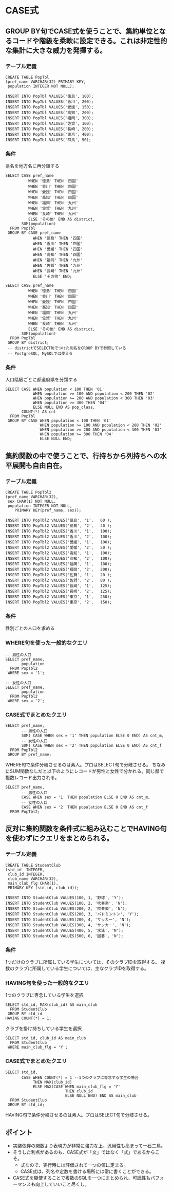 # CASE式

## GROUP BY句でCASE式を使うことで、集約単位となるコードや階級を柔軟に設定できる。これは非定性的な集計に大きな威力を発揮する。

### テーブル定義
```
CREATE TABLE PopTbl
(pref_name VARCHAR(32) PRIMARY KEY,
 population INTEGER NOT NULL);

INSERT INTO PopTbl VALUES('徳島', 100);
INSERT INTO PopTbl VALUES('香川', 200);
INSERT INTO PopTbl VALUES('愛媛', 150);
INSERT INTO PopTbl VALUES('高知', 200);
INSERT INTO PopTbl VALUES('福岡', 300);
INSERT INTO PopTbl VALUES('佐賀', 100);
INSERT INTO PopTbl VALUES('長崎', 200);
INSERT INTO PopTbl VALUES('東京', 400);
INSERT INTO PopTbl VALUES('群馬', 50);
```

### 条件
県名を地方名に再分類する

```
SELECT CASE pref_name
          WHEN '徳島' THEN '四国'
          WHEN '香川' THEN '四国'
          WHEN '愛媛' THEN '四国'
          WHEN '高知' THEN '四国'
          WHEN '福岡' THEN '九州'
          WHEN '佐賀' THEN '九州'
          WHEN '長崎' THEN '九州'
          ELSE 'その他' END AS district,
       SUM(population)
  FROM PopTbl
 GROUP BY CASE pref_name
            WHEN '徳島' THEN '四国'
            WHEN '香川' THEN '四国'
            WHEN '愛媛' THEN '四国'
            WHEN '高知' THEN '四国'
            WHEN '福岡' THEN '九州'
            WHEN '佐賀' THEN '九州'
            WHEN '長崎' THEN '九州'
            ELSE 'その他' END;
```

```
SELECT CASE pref_name
          WHEN '徳島' THEN '四国'
          WHEN '香川' THEN '四国'
          WHEN '愛媛' THEN '四国'
          WHEN '高知' THEN '四国'
          WHEN '福岡' THEN '九州'
          WHEN '佐賀' THEN '九州'
          WHEN '長崎' THEN '九州'
          ELSE 'その他' END AS district,
       SUM(population)
  FROM PopTbl
 GROUP BY district;
 -- districtでSELECT句でつけた別名をGROUP BYで参照している
 -- PostgreSQL, MySQLでは使える
```

### 条件
人口階級ごとに都道府県を分類する

```
SELECT CASE WHEN population < 100 THEN '01'
            WHEN population >= 100 AND population < 200 THEN '02'
            WHEN population >= 200 AND population < 300 THEN '03'
            WHEN population >= 300 THEN '04'
            ELSE NULL END AS pop_class,
       COUNT(*) AS cnt
  FROM PopTbl
 GROUP BY CASE WHEN population < 100 THEN '01'
               WHEN population >= 100 AND population < 200 THEN '02'
               WHEN population >= 200 AND population < 300 THEN '03'
               WHEN population >= 300 THEN '04'
               ELSE NULL END;
```

## 集約関数の中で使うことで、行持ちから列持ちへの水平展開も自由自在。

### テーブル定義
```
CREATE TABLE PopTbl2
(pref_name VARCHAR(32),
 sex CHAR(1) NOT NULL,
 population INTEGER NOT NULL,
    PRIMARY KEY(pref_name, sex));

INSERT INTO PopTbl2 VALUES('徳島', '1',	60 );
INSERT INTO PopTbl2 VALUES('徳島', '2',	40 );
INSERT INTO PopTbl2 VALUES('香川', '1',	100);
INSERT INTO PopTbl2 VALUES('香川', '2',	100);
INSERT INTO PopTbl2 VALUES('愛媛', '1',	100);
INSERT INTO PopTbl2 VALUES('愛媛', '2',	50 );
INSERT INTO PopTbl2 VALUES('高知', '1',	100);
INSERT INTO PopTbl2 VALUES('高知', '2',	100);
INSERT INTO PopTbl2 VALUES('福岡', '1',	100);
INSERT INTO PopTbl2 VALUES('福岡', '2',	200);
INSERT INTO PopTbl2 VALUES('佐賀', '1',	20 );
INSERT INTO PopTbl2 VALUES('佐賀', '2',	80 );
INSERT INTO PopTbl2 VALUES('長崎', '1',	125);
INSERT INTO PopTbl2 VALUES('長崎', '2',	125);
INSERT INTO PopTbl2 VALUES('東京', '1',	250);
INSERT INTO PopTbl2 VALUES('東京', '2',	150);
```

### 条件
性別ごとの人口を求める

### WHERE句を使った一般的なクエリ
```
-- 男性の人口
SELECT pref_name,
       population
  FROM PopTbl2
 WHERE sex = '1';
```

```
-- 女性の人口
SELECT pref_name,
       population
  FROM PopTbl2
 WHERE sex = '2';
```

### CASE式でまとめたクエリ
```
SELECT pref_name,
       -- 男性の人口
       SUM( CASE WHEN sex = '1' THEN population ELSE 0 END) AS cnt_m,
       -- 女性の人口
       SUM( CASE WHEN sex = '2' THEN population ELSE 0 END) AS cnt_f
  FROM PopTbl2
 GROUP BY pref_name;
```
WHERE句で条件分岐させるのは素人。プロはSELECT句で分岐させる。
ちなみにSUM関数なしだと以下のようにレコードが男性と女性で分かれる。同じ県で複数レコード出力される。
```
SELECT pref_name,
       -- 男性の人口
       CASE WHEN sex = '1' THEN population ELSE 0 END AS cnt_m,
       -- 女性の人口
       CASE WHEN sex = '2' THEN population ELSE 0 END AS cnt_f
  FROM PopTbl2;
```

## 反対に集約関数を条件式に組み込むことでHAVING句を使わずにクエリをまとめられる。

### テーブル定義
```
CREATE TABLE StudentClub
(std_id  INTEGER,
 club_id INTEGER,
 club_name VARCHAR(32),
 main_club_flg CHAR(1),
 PRIMARY KEY (std_id, club_id));

INSERT INTO StudentClub VALUES(100, 1, '野球', 'Y');
INSERT INTO StudentClub VALUES(100, 2, '吹奏楽', 'N');
INSERT INTO StudentClub VALUES(200, 2, '吹奏楽', 'N');
INSERT INTO StudentClub VALUES(200, 3, 'バドミントン', 'Y');
INSERT INTO StudentClub VALUES(200, 4, 'サッカー', 'N');
INSERT INTO StudentClub VALUES(300, 4, 'サッカー', 'N');
INSERT INTO StudentClub VALUES(400, 5, '水泳', 'N');
INSERT INTO StudentClub VALUES(500, 6, '囲碁', 'N');
```

### 条件
1つだけのクラブに所属している学生については、そのクラブIDを取得する。
複数のクラブに所属している学生については、主なクラブIDを取得する。

### HAVING句を使った一般的なクエリ
1つのクラブに専念している学生を選択
```
SELECT std_id, MAX(club_id) AS main_club
  FROM StudentClub
 GROUP BY std_id
HAVING COUNT(*) = 1;
```

クラブを掛け持ちしている学生を選択
```
SELECT std_id, club_id AS main_club
  FROM StudentClub
 WHERE main_club_flg = 'Y';
```

### CASE式でまとめたクエリ
```
SELECT std_id,
       CASE WHEN COUNT(*) = 1 --1つのクラブに専念する学生の場合
            THEN MAX(club_id)
            ELSE MAX(CASE WHEN main_club_flg = 'Y'
                          THEN club_id
                          ELSE NULL END) END AS main_club
  FROM StudentClub
 GROUP BY std_id;
 ```
 HAVING句で条件分岐させるのは素人。プロはSELECT句で分岐させる。

## ポイント
- 実装依存の関数より表現力が非常に強力な上、汎用性も高まって一石二鳥。
- そうした利点があるのも、CASE式が「文」ではなく「式」であるからこそ。
  - 式なので、実行時には評価されて一つの値に定まる。
  - CASE式は、列名や定数を書ける場所には常に書くことができる。
- CASE式を駆使することで複数のSQLを一つにまとめられ、可読性もパフォーマンスも向上していいこと尽くし。
